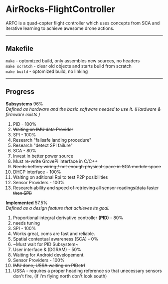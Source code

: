 AirRocks-FlightController
=========================

ARFC is a quad-copter flight controller which uses concepts from SCA and iterative learning to achieve awesome drone actions.

___________________
Makefile
------------------- 
`make`  - optomized build, only assembles new sources, no headers  
`make scratch` - clear old objects and starts build from scratch   
`make build` - optomized build, no linking  
___________________
Progress 
-------------------
__Subsystems__  96%   
_Defined as hardware and the basic software needed to use it. (Hardware & firmware exists )_
  1. PID - 100%
2. ~~Waiting on IMU data Provider~~   
  2. SPI - 100%    
4. Research "failsafe landing procedure"
5. Research "detect SPI failure"
  3. SCA - 80%    
4. Invest in better power source   
5. Must re-write GrovePi interface in C/C++
5. ~~Needs bettery wiring / not enough physical space in SCA module space~~  
  4. DHCP interface - 100%    
5. Waiting on aditional Rpi to test P2P posibilities  
  6. Sensor Providers - 100% 
6. ~~Research ability and speed of retrieving all sensor readings(data faster then SPI)~~  

__Implemented__  57.5%  
_Defined as a design feature that achieves its goal._  
  1. Proportional integral derivative controller __(PID)__ - 80%  
2. needs tuning  
  2. SPI - 100%    
3. Works great, coms are fast and reliable.   
  3. Spatial contextual awareness (SCA) - 0%  
4. ~Must wait for PID Subsystem~  
  5. User interface & (DGRAM) - 50%
6. Waiting for Android developement. 
  7. Sensor Providers - 100%
7. ~~IMU done, USSA waiting on PIDctrl~~
8. USSA - requires a proper heading reference so that unecessary sensors don't fire, (if i'm flying north don't look south)
